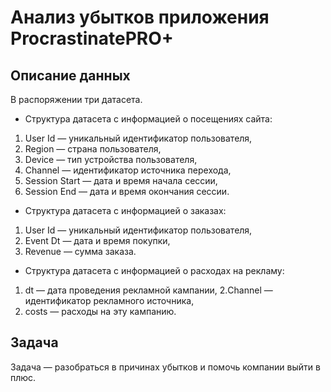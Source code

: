 # Анализ убытков приложения ProcrastinatePRO+

## Описание данных
В распоряжении три датасета. 

- Структура датасета с информацией о посещениях сайта:
1. User Id — уникальный идентификатор пользователя,
2. Region — страна пользователя,
3. Device — тип устройства пользователя,
4. Channel — идентификатор источника перехода,
5. Session Start — дата и время начала сессии,
6. Session End — дата и время окончания сессии.

- Структура датасета с информацией о заказах:
1. User Id — уникальный идентификатор пользователя,
2. Event Dt — дата и время покупки,
3. Revenue — сумма заказа.

- Структура датасета с информацией о расходах на рекламу:
1. dt — дата проведения рекламной кампании,
2.Channel — идентификатор рекламного источника,
3. costs — расходы на эту кампанию.

## Задача 
Задача — разобраться в причинах убытков и помочь компании выйти в плюс.
